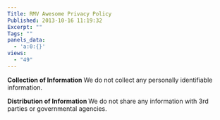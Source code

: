```yaml
---
Title: RMV Awesome Privacy Policy
Published: 2013-10-16 11:19:32
Excerpt: ""
Tags: ""
panels_data:
  - 'a:0:{}'
views:
  - "49"
---
```

<strong>Collection of Information
</strong>We do not collect any personally identifiable information.

<strong>Distribution of Information
</strong>We do not share any information with 3rd parties or governmental agencies.